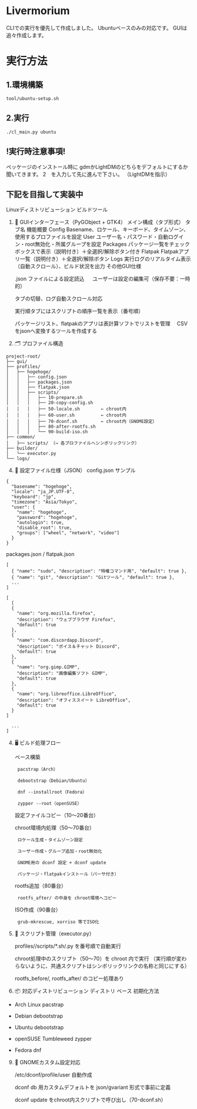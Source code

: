 # Livermorium
CLIでの実行を優先して作成しました。
Ubuntuベースのみの対応です。
GUIは追々作成します。
# 実行方法
## 1.環境構築
```
tool/ubuntu-setup.sh
```
## 2.実行
```
./cl_main.py ubuntu
```
## !実行時注意事項!
ペッケージのインストール時に
gdmかLightDMのどちらをデフォルトにするか聞いてきます。
2　を入力して先に進んで下さい。
（LightDMを指示）


## 下記を目指して実装中


Linuxディストリビューション ビルドツール
1. 🔧 GUIインターフェース（PyGObject + GTK4）
メイン構成（タブ形式）
タブ名	機能概要
Config	Basename、ロケール、キーボード、タイムゾーン、使用するプロファイルを設定
User	ユーザー名・パスワード・自動ログイン・root無効化・所属グループを設定
Packages	パッケージ一覧をチェックボックスで表示（説明付き）＋全選択/解除ボタン付き
Flatpak	Flatpakアプリ一覧（説明付き）＋全選択/解除ボタン
Logs	実行ログのリアルタイム表示（自動スクロール）、ビルド状況を出力
その他GUI仕様

    .json ファイルによる設定読込
   　
    ユーザーは設定の編集可（保存不要：一時的）

    タブの切替、ログ自動スクロール対応

    実行順タブにはスクリプトの順序一覧を表示（番号順）

    パッケージリスト、flatpakのアプリは表計算ソフトでリストを管理
   　CSVをjsonへ変換するツールを作成する

3. 🗂 プロファイル構造
```
project-root/
├── gui/
├── profiles/
│   ├── hogehoge/
│   │   ├── config.json
│   │   ├── packages.json
│   │   ├── flatpak.json
│   │   ├── scripts/
│   │   │   ├── 10-prepare.sh
│   │   │   ├── 20-copy-config.sh
│   │   │   ├── 50-locale.sh        ← chroot内
│   │   │   ├── 60-user.sh          ← chroot内
│   │   │   ├── 70-dconf.sh         ← chroot内（GNOME設定）
│   │   │   ├── 80-after-rootfs.sh
│   │   │   └── 90-build-iso.sh
├── common/
│   ├── scripts/ （→ 各プロファイルへシンボリックリンク）
├── builder/
│   └── executor.py
└── logs/
```

4. 🧰 設定ファイル仕様（JSON）
config.json サンプル
```
{
  "basename": "hogehoge",
  "locale": "ja_JP.UTF-8",
  "keyboard": "jp",
  "timezone": "Asia/Tokyo",
  "user": {
    "name": "hogehoge",
    "password": "hogehoge",
    "autologin": true,
    "disable_root": true,
    "groups": ["wheel", "network", "video"]
  }
}
```
packages.json / flatpak.json
```
[
  { "name": "sudo", "description": "特権コマンド用", "default": true },
  { "name": "git", "description": "Gitツール", "default": true },
  ...
]
```
```
[
  [
  {
    "name": "org.mozilla.firefox",
    "description": "ウェブブラウザ Firefox",
    "default": true
  },
  {
    "name": "com.discordapp.Discord",
    "description": "ボイス＆チャット Discord",
    "default": true
  },
  {
    "name": "org.gimp.GIMP",
    "description": "画像編集ソフト GIMP",
    "default": true
  },
  {
    "name": "org.libreoffice.LibreOffice",
    "description": "オフィススイート LibreOffice",
    "default": true
  }
]

  ...
]
```

4. 🖥 ビルド処理フロー

    ベース構築

        pacstrap（Arch）

        debootstrap（Debian/Ubuntu）

        dnf --installroot（Fedora）

        zypper --root（openSUSE）

    設定ファイルコピー（10〜20番台）

    chroot環境内処理（50〜70番台）

        ロケール生成・タイムゾーン設定

        ユーザー作成・グループ追加・root無効化

        GNOME用の dconf 設定 + dconf update

        パッケージ・flatpakインストール（パーサ付き）

    rootfs追加（80番台）

        rootfs_after/ の中身を chroot環境へコピー

    ISO作成（90番台）

        grub-mkrescue, xorriso 等でISO化

5. 📜 スクリプト管理（executor.py）

    profiles/<name>/scripts/*.sh/.py を番号順で自動実行

    chroot処理中のスクリプト（50〜70）を chroot 内で実行
   （実行順が変わらないように、共通スクリプトはシンボリックリンクの名称と同じにする）

    rootfs_before/, rootfs_after/ のコピー処理あり

7. 📦 対応ディストリビューション
ディストリ	ベース	初期化方法
- Arch Linux	pacstrap	

- Debian	debootstrap	

- Ubuntu	debootstrap	

- openSUSE Tumbleweed	zypper	

- Fedora	dnf

9. 🧠 GNOMEカスタム設定対応

    /etc/dconf/profile/user 自動作成

    dconf db 用カスタムデフォルトを json/gvariant 形式で事前に定義

    dconf update をchroot内スクリプトで呼び出し（70-dconf.sh）
